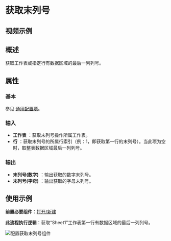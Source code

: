 # 获取末列号

## 视频示例

## 概述

获取工作表或指定行有数据区域的最后一列列号。

## 属性

### 基本

参见 [通用配置项](../../Appendix/CommonConfigurationItems.md)。

### 输入

- **工作表** ：获取末列号操作所属工作表。
- **行** ：获取末列号的所属行索引（例：1，即获取第一行的末列号）。当此项为空时，取整表数据区域最后一列列号。

### 输出

- **末列号(数字)** ：输出获取的数字末列号。
- **末列号(字母)** ：输出获取的字母末列号。

## 使用示例

**前置必要组件**：[打开/新建](../OfficeExcel/OpenExcel.md)

**此流程执行逻辑**：获取“Sheet1”工作表第一行有数据区域的最后一列列号。

![配置获取末列号组件](https://docimages.blob.core.chinacloudapi.cn/images/Activities/GetLastColumn1.png)
